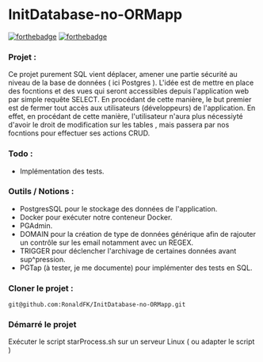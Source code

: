 # InitDatabase-no-ORMapp
[![forthebadge](https://img.shields.io/badge/LinkedIn-0077B5?style=for-the-badge&logo=linkedin&logoColor=white)](https://www.linkedin.com/in/ronald-fonlebeck/)
[![forthebadge](https://img.shields.io/badge/PostgreSQL-316192?style=for-the-badge&logo=postgresql&logoColor=white)](#)


### Projet :

Ce projet purement SQL vient déplacer, amener une partie sécurité au niveau de la base de données ( ici Postgres ).
L'idée est de mettre en place des focntions et des vues qui seront accessibles depuis l'application web par simple requête SELECT.
En procédant de cette manière, le but premier est de fermer tout accès aux utilisateurs (développeurs) de l'application.
En effet, en procédant de cette manière, l'utilisateur n'aura plus nécessiyté d'avoir le droit de modification sur les tables , mais passera par nos focntions pour effectuer ses actions CRUD.


### Todo :
 - Implémentation des tests.


### Outils / Notions :

- PostgresSQL pour le stockage des données de l'application.
- Docker pour exécuter notre conteneur Docker.
- PGAdmin.
- DOMAIN pour la création de type de données générique afin de rajouter un contrôle sur les email notamment avec un REGEX.
- TRIGGER pour déclencher l'archivage de certaines données avant sup^pression.
- PGTap (à tester, je me documente) pour implémenter des tests en SQL.


### Cloner le projet :
```
git@github.com:RonaldFK/InitDatabase-no-ORMapp.git
```

### Démarré le projet

Exécuter le script starProcess.sh sur un serveur Linux ( ou adapter le script )

